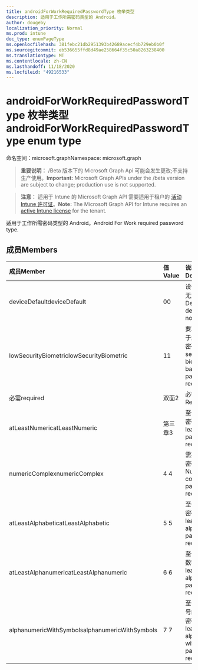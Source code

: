 ```yaml
---
title: androidForWorkRequiredPasswordType 枚举类型
description: 适用于工作所需密码类型的 Android。
author: dougeby
localization_priority: Normal
ms.prod: intune
doc_type: enumPageType
ms.openlocfilehash: 381febc21db2951393b42689acecf4b729eb0b0f
ms.sourcegitcommit: eb536655ffd8d49ae258664f35c50a8263238400
ms.translationtype: MT
ms.contentlocale: zh-CN
ms.lasthandoff: 11/18/2020
ms.locfileid: "49216533"
---
```

# <a name="androidforworkrequiredpasswordtype-enum-type"></a><span data-ttu-id="017f1-103">androidForWorkRequiredPasswordType 枚举类型</span><span class="sxs-lookup"><span data-stu-id="017f1-103">androidForWorkRequiredPasswordType enum type</span></span>

<span data-ttu-id="017f1-104">命名空间：microsoft.graph</span><span class="sxs-lookup"><span data-stu-id="017f1-104">Namespace: microsoft.graph</span></span>

> <span data-ttu-id="017f1-105">**重要说明：** /Beta 版本下的 Microsoft Graph Api 可能会发生更改;不支持生产使用。</span><span class="sxs-lookup"><span data-stu-id="017f1-105">**Important:** Microsoft Graph APIs under the /beta version are subject to change; production use is not supported.</span></span>

> <span data-ttu-id="017f1-106">**注意：** 适用于 Intune 的 Microsoft Graph API 需要适用于租户的 [活动 Intune 许可证](https://go.microsoft.com/fwlink/?linkid=839381)。</span><span class="sxs-lookup"><span data-stu-id="017f1-106">**Note:** The Microsoft Graph API for Intune requires an [active Intune license](https://go.microsoft.com/fwlink/?linkid=839381) for the tenant.</span></span>

<span data-ttu-id="017f1-107">适用于工作所需密码类型的 Android。</span><span class="sxs-lookup"><span data-stu-id="017f1-107">Android For Work required password type.</span></span>

## <a name="members"></a><span data-ttu-id="017f1-108">成员</span><span class="sxs-lookup"><span data-stu-id="017f1-108">Members</span></span>
|<span data-ttu-id="017f1-109">成员</span><span class="sxs-lookup"><span data-stu-id="017f1-109">Member</span></span>|<span data-ttu-id="017f1-110">值</span><span class="sxs-lookup"><span data-stu-id="017f1-110">Value</span></span>|<span data-ttu-id="017f1-111">说明</span><span class="sxs-lookup"><span data-stu-id="017f1-111">Description</span></span>|
|:---|:---|:---|
|<span data-ttu-id="017f1-112">deviceDefault</span><span class="sxs-lookup"><span data-stu-id="017f1-112">deviceDefault</span></span>|<span data-ttu-id="017f1-113">0</span><span class="sxs-lookup"><span data-stu-id="017f1-113">0</span></span>|<span data-ttu-id="017f1-114">设备默认值，无意向。</span><span class="sxs-lookup"><span data-stu-id="017f1-114">Device default value, no intent.</span></span>|
|<span data-ttu-id="017f1-115">lowSecurityBiometric</span><span class="sxs-lookup"><span data-stu-id="017f1-115">lowSecurityBiometric</span></span>|<span data-ttu-id="017f1-116">1</span><span class="sxs-lookup"><span data-stu-id="017f1-116">1</span></span>|<span data-ttu-id="017f1-117">要求低安全基于生物特征的密码。</span><span class="sxs-lookup"><span data-stu-id="017f1-117">Low security biometrics based password required.</span></span>|
|<span data-ttu-id="017f1-118">必需</span><span class="sxs-lookup"><span data-stu-id="017f1-118">required</span></span>|<span data-ttu-id="017f1-119">双面</span><span class="sxs-lookup"><span data-stu-id="017f1-119">2</span></span>|<span data-ttu-id="017f1-120">必需。</span><span class="sxs-lookup"><span data-stu-id="017f1-120">Required.</span></span>|
|<span data-ttu-id="017f1-121">atLeastNumeric</span><span class="sxs-lookup"><span data-stu-id="017f1-121">atLeastNumeric</span></span>|<span data-ttu-id="017f1-122">第三章</span><span class="sxs-lookup"><span data-stu-id="017f1-122">3</span></span>|<span data-ttu-id="017f1-123">至少需要数字密码。</span><span class="sxs-lookup"><span data-stu-id="017f1-123">At least numeric password required.</span></span>|
|<span data-ttu-id="017f1-124">numericComplex</span><span class="sxs-lookup"><span data-stu-id="017f1-124">numericComplex</span></span>|<span data-ttu-id="017f1-125">4 </span><span class="sxs-lookup"><span data-stu-id="017f1-125">4</span></span>|<span data-ttu-id="017f1-126">需要数字复杂密码。</span><span class="sxs-lookup"><span data-stu-id="017f1-126">Numeric complex password required.</span></span>|
|<span data-ttu-id="017f1-127">atLeastAlphabetic</span><span class="sxs-lookup"><span data-stu-id="017f1-127">atLeastAlphabetic</span></span>|<span data-ttu-id="017f1-128">5 </span><span class="sxs-lookup"><span data-stu-id="017f1-128">5</span></span>|<span data-ttu-id="017f1-129">至少需要字母密码。</span><span class="sxs-lookup"><span data-stu-id="017f1-129">At least alphabetic password required.</span></span>|
|<span data-ttu-id="017f1-130">atLeastAlphanumeric</span><span class="sxs-lookup"><span data-stu-id="017f1-130">atLeastAlphanumeric</span></span>|<span data-ttu-id="017f1-131">6 </span><span class="sxs-lookup"><span data-stu-id="017f1-131">6</span></span>|<span data-ttu-id="017f1-132">至少需要字母数字密码。</span><span class="sxs-lookup"><span data-stu-id="017f1-132">At least alphanumeric password required.</span></span>|
|<span data-ttu-id="017f1-133">alphanumericWithSymbols</span><span class="sxs-lookup"><span data-stu-id="017f1-133">alphanumericWithSymbols</span></span>|<span data-ttu-id="017f1-134">7 </span><span class="sxs-lookup"><span data-stu-id="017f1-134">7</span></span>|<span data-ttu-id="017f1-135">至少需要带符号的字母数字密码。</span><span class="sxs-lookup"><span data-stu-id="017f1-135">At least alphanumeric with symbols password required.</span></span>|




